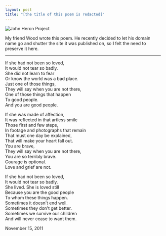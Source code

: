 ```yaml
---
layout: post
title: "[the title of this poem is redacted]"
---
```


<img src="http://2010.danielsjourney.com/images/personalheader.jpg" title="John Heron Project">

My friend Wood wrote this poem. He recently decided to let his domain name go and shutter the site it was published on, so I felt the need to preserve it here.

<hr>

If she had not been so loved,  
It would not tear so badly.  
She did not learn to fear  
Or know the world was a bad place.  
Just one of those things,  
They will say when you are not there,  
One of those things that happen  
To good people.  
And you are good people.  

If she was made of affection,  
It was reflected in that artless smile  
Those first and few steps,  
In footage and photographs that remain  
That must one day be explained,  
That will make your heart fall out.  
You are brave,  
They will say when you are not there,  
You are so terribly brave.  
Courage is optional.  
Love and grief are not.  

If she had not been so loved,  
It would not tear so badly.  
She lived. She is loved still  
Because you are the good people  
To whom these things happen.  
Sometimes it doesn't end well.  
Sometimes they don't get better.  
Sometimes we survive our children  
And will never cease to want them.  

<p class="date">November 15, 2011</p>

<p class="postscript"></p>